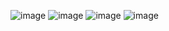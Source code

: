 ![image](https://github.com/thyAnupam/Countries-Project/assets/83106762/a6fdd07c-bf58-4eac-b567-e1c9c8113bab)
![image](https://github.com/thyAnupam/Countries-Project/assets/83106762/548ad642-af23-46ff-9df9-af86a4deacda)
![image](https://github.com/thyAnupam/Countries-Project/assets/83106762/2dc95ff5-daad-4f9a-a0cf-3a3e893e0b15)
![image](https://github.com/thyAnupam/Countries-Project/assets/83106762/4e1239ff-a069-4ee5-973c-9d59eb0fc84a)
